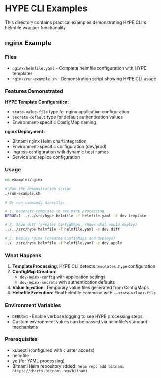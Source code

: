 # HYPE CLI Examples

This directory contains practical examples demonstrating HYPE CLI's helmfile wrapper functionality.

## nginx Example

### Files
- `nginx/helmfile.yaml` - Complete helmfile configuration with HYPE templates
- `nginx/run-example.sh` - Demonstration script showing HYPE CLI usage

### Features Demonstrated

**HYPE Template Configuration:**
- `state-value-file` type for nginx application configuration
- `secrets-default` type for default authentication values
- Environment-specific ConfigMap naming

**nginx Deployment:**
- Bitnami nginx Helm chart integration
- Environment-specific configuration (dev/prod)
- Ingress configuration with dynamic host names
- Service and replica configuration

### Usage

```bash
cd examples/nginx

# Run the demonstration script
./run-example.sh

# Or run commands directly:

# 1. Generate template to see HYPE processing
DEBUG=1 ../../src/hype helmfile -f helmfile.yaml -e dev template

# 2. Show diff (creates ConfigMaps, shows what would deploy)
../../src/hype helmfile -f helmfile.yaml -e dev diff

# 3. Deploy nginx (creates ConfigMaps and deploys)
../../src/hype helmfile -f helmfile.yaml -e dev apply
```

### What Happens

1. **Template Processing**: HYPE CLI detects `templates.hype` configuration
2. **ConfigMap Creation**: 
   - `dev-nginx-config` with application settings
   - `dev-nginx-secrets` with authentication defaults
3. **Value Injection**: Temporary value files generated from ConfigMaps
4. **Helmfile Execution**: Final helmfile command with `--state-values-file`

### Environment Variables

- `DEBUG=1` - Enable verbose logging to see HYPE processing steps
- Custom environment values can be passed via helmfile's standard mechanisms

### Prerequisites

- kubectl (configured with cluster access)
- helmfile
- yq (for YAML processing)
- Bitnami Helm repository added: `helm repo add bitnami https://charts.bitnami.com/bitnami`

